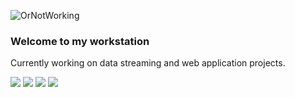 ![OrNotWorking](https://github.com/junedeion/junedeion/blob/main/JB_4by3.gif)
### Welcome to my workstation
Currently working on data streaming and web application projects. 


<!---![](https://img.shields.io/badge/code-R-blueviolet?logoColor=violet)--->

![](https://img.shields.io/badge/code-R-blueviolet?style=flat&logo=R&logoColor=8349c3&color=83b1ff)
![](https://img.shields.io/badge/code-R-blueviolet?style=flat&logo=R&logoColor=db7a9f&color=83b1ff)
![](https://img.shields.io/badge/code-R-blueviolet?style=flat&logo=R&logoColor=8349c3&color=8087f6)
![](https://img.shields.io/badge/code-R-blueviolet?style=flat&logo=R&logoColor=db7a9f&color=8087f6)
